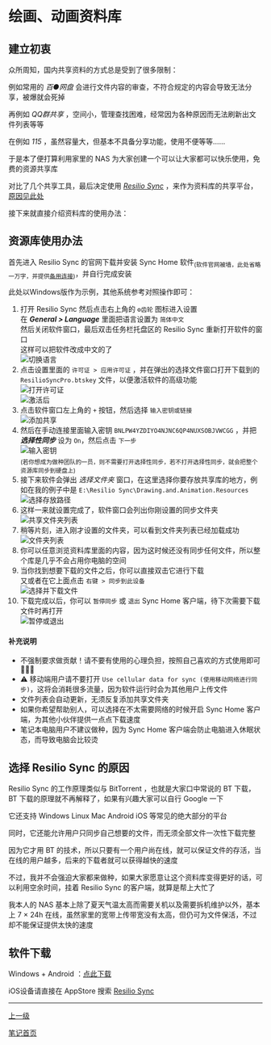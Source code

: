 # 绘画、动画资料库

## 建立初衷

众所周知，国内共享资料的方式总是受到了很多限制：

例如常用的 *百●网盘* 会进行文件内容的审查，不符合规定的内容会导致无法分享，被爆就会死掉

再例如 *QQ群共享* ，空间小，管理查找困难，经常因为各种原因而无法刷新出文件列表等等

在例如 *115* ，虽然容量大，但基本不具备分享功能，使用不便等等……

于是本了便打算利用家里的 NAS 为大家创建一个可以让大家都可以快乐使用，免费的资源共享库

对比了几个共享工具，最后决定使用 *[Resilio Sync](https://www.resilio.com/individuals)* ，来作为资料库的共享平台，[原因见此处](#选择-resilio-sync-的原因)

接下来就直接介绍资料库的使用办法：

## 资源库使用办法

首先进入 Resilio Sync 的官网下载并安装 Sync Home 软件<sub>(软件官网被墙，此处省略一万字，并提供[备用连接](#软件下载))</sub>，并自行完成安装

此处以Windows版作为示例，其他系统参考对照操作即可：

1. 打开 Resilio Sync 然后点击右上角的 `⚙️齿轮` 图标进入设置<br>在 **<i>General > Language</i>** 里面把语言设置为 `简体中文` <br>然后关闭软件窗口，最后双击任务栏托盘区的 Resilio Sync 重新打开软件的窗口<br>这样可以把软件改成中文的了<br>![切换语言](https://github-share-1304366332.cos.ap-guangzhou.myqcloud.com/art/drawingAndAnimationResources/attachments/img001.png)
2. 点击设置里面的 `许可证 > 应用许可证` ，并在弹出的选择文件窗口打开下载到的 `ResilioSyncPro.btskey` 文件，以便激活软件的高级功能<br>![打开许可证](https://github-share-1304366332.cos.ap-guangzhou.myqcloud.com/art/drawingAndAnimationResources/attachments/img002.png)<br>![激活后](https://github-share-1304366332.cos.ap-guangzhou.myqcloud.com/art/drawingAndAnimationResources/attachments/img003.png)
3. 点击软件窗口左上角的 `+` 按钮，然后选择 `输入密钥或链接`<br>![添加共享](https://github-share-1304366332.cos.ap-guangzhou.myqcloud.com/art/drawingAndAnimationResources/attachments/img004.png)
4. 然后在手动连接里面输入密钥 `BNLPW4YZDIYO4NJNC6QP4NUXSOBJVWCGG` ，并把 **<i>选择性同步</i>** 设为 `On`，然后点击 `下一步` <br>![输入密钥](https://github-share-1304366332.cos.ap-guangzhou.myqcloud.com/art/drawingAndAnimationResources/attachments/img005.png)<br><sub>(若你想成为做种团队的一员，则不需要打开选择性同步，若不打开选择性同步，就会把整个资源库同步到硬盘上)</sub>
5. 接下来软件会弹出 *选择文件夹* 窗口，在这里选择你要存放共享库的地方，例如在我的例子中是 `E:\Resilio Sync\Drawing.and.Animation.Resources`<br>![选择存放路径](https://github-share-1304366332.cos.ap-guangzhou.myqcloud.com/art/drawingAndAnimationResources/attachments/img006.png)
6. 这样一来就设置完成了，软件窗口会列出你刚设置的同步文件夹<br>![共享文件夹列表](https://github-share-1304366332.cos.ap-guangzhou.myqcloud.com/art/drawingAndAnimationResources/attachments/img007.png)
7. 稍等片刻，进入刚才设置的文件夹，可以看到文件夹列表已经加载成功<br>![文件夹列表](https://github-share-1304366332.cos.ap-guangzhou.myqcloud.com/art/drawingAndAnimationResources/attachments/img008.png)
8. 你可以任意浏览资料库里面的内容，因为这时候还没有同步任何文件，所以整个库是几乎不会占用你电脑的空间
9. 当你找到想要下载的文件之后，你可以直接双击它进行下载<br>又或者在它上面点击 `右键 > 同步到此设备`<br>![选择并下载文件](https://github-share-1304366332.cos.ap-guangzhou.myqcloud.com/art/drawingAndAnimationResources/attachments/img009.png)
10. 下载完成以后，你可以 `暂停同步` 或 `退出` Sync Home 客户端，待下次需要下载文件时再打开<br>![暂停或退出](https://github-share-1304366332.cos.ap-guangzhou.myqcloud.com/art/drawingAndAnimationResources/attachments/img010.png)

#### 补充说明

+ 不强制要求做贡献！请不要有使用的心理负担，按照自己喜欢的方式使用即可 🥳🥳🥳
+ ⚠ 移动端用户请不要打开 `Use cellular data for sync (使用移动网络进行同步)`，这将会消耗很多流量，因为软件运行时会为其他用户上传文件
+ 文件列表会自动更新，无须反复添加共享文件夹
+ 如果你希望帮助别人，可以选择在不太需要网络的时候开启 Sync Home 客户端，为其他小伙伴提供一点点下载速度
+ 笔记本电脑用户不建议做种，因为 Sync Home 客户端会防止电脑进入休眠状态，而导致电脑会比较烫

## 选择 Resilio Sync 的原因

Resilio Sync 的工作原理类似与 BitTorrent ，也就是大家口中常说的 BT 下载，BT 下载的原理就不再解释了，如果有兴趣大家可以自行 Google 一下

它还支持 Windows Linux Mac Android iOS 等常见的绝大部分的平台

同时，它还能允许用户只同步自己想要的文件，而无须全部文件一次性下载完整

因为它才用 BT 的技术，所以只要有一个用户尚在线，就可以保证文件的存活，当在线的用户越多，后来的下载者就可以获得越快的速度

不过，我并不会强迫大家都来做种，如果大家愿意让这个资料库变得更好的话，可以利用空余时间，挂着 Resilio Sync 的客户端，就算是帮上大忙了

我本人的 NAS 基本上除了夏天气温太高而需要关机以及需要拆机维护以外，基本上 7 × 24h 在线，虽然家里的宽带上传带宽没有太高，但仍可为文件保活，不过却不能保证提供太快的速度

## 软件下载

Windows + Android ：[点此下载](https://github-share-1304366332.cos.ap-guangzhou.myqcloud.com/art/drawingAndAnimationResources/attachments/ResilioSync.zip)

iOS设备请直接在 AppStore 搜索 [Resilio Sync](https://apps.apple.com/app/resilio-sync/id1126282325)

---

[上一级](../README.md)

[笔记首页](../../README.md)